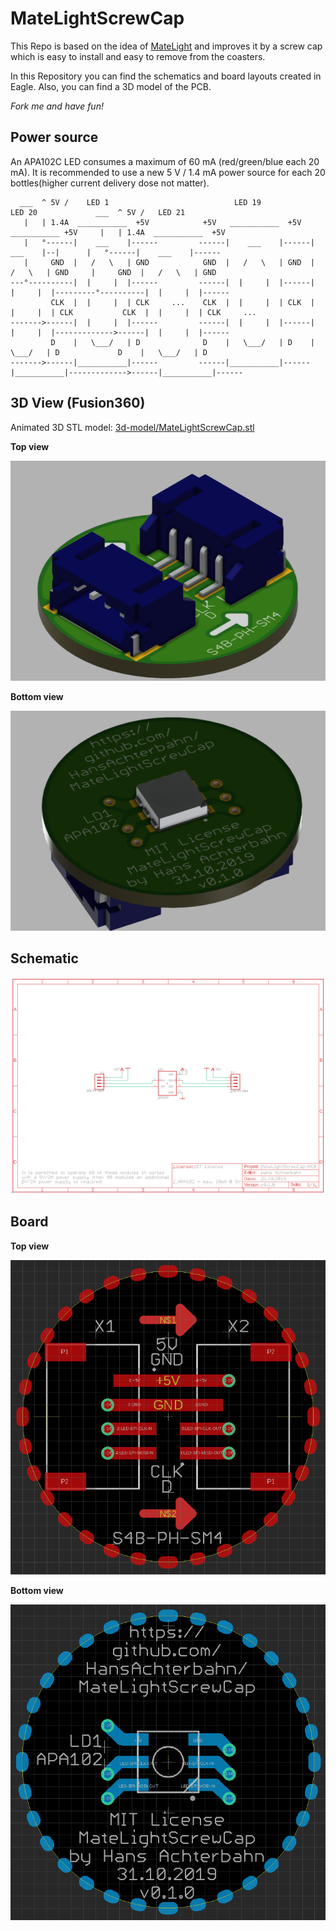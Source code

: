 # MateLightScrewCap
This Repo is based on the idea of [MateLight](http://matelight.rocks/) and improves it by a screw cap which is easy to install and easy to remove from the coasters.

In this Repository you can find the schematics and board layouts created in Eagle. Also, you can find a 3D model of the PCB.

*Fork me and have fun!*


## Power source

An APA102C LED consumes a maximum of 60 mA (red/green/blue each 20 mA). It is recommended to use a new 5 V / 1.4 mA power source for each 20 bottles(higher current delivery dose not matter).

```
  ___  ^ 5V /    LED 1                            LED 19             LED 20             ___  ^ 5V /   LED 21     
   |   | 1.4A  ___________  +5V            +5V   ___________  +5V    ___________ +5V     |   | 1.4A  ___________  +5V  
   |   °------|    ___    |------         ------|    ___    |------|    ___    |--|      |   °------|    ___    |------
   |     GND  |   /   \   | GND            GND  |   /   \   | GND  |   /   \   | GND     |     GND  |   /   \   | GND  
---°----------|  |     |  |------         ------|  |     |  |------|  |     |  |---------°----------|  |     |  |------
         CLK  |  |     |  | CLK     ...    CLK  |  |     |  | CLK  |  |     |  | CLK           CLK  |  |     |  | CLK     ...
------->------|  |     |  |------         ------|  |     |  |------|  |     |  |------------->------|  |     |  |------
         D    |   \___/   | D              D    |   \___/   | D    |   \___/   | D             D    |   \___/   | D    
------->------|___________|------         ------|___________|------|___________|------------->------|___________|------    
```

## 3D View (Fusion360)

Animated 3D STL model: [3d-model/MateLightScrewCap.stl](https://github.com/HansAchterbahn/MateLightScrewCap/blob/Release-36c3/3d-model/MateLightScrewCap.stl)

__Top view__

![3D top view](doku/MateLightScrewCap-3D-TopView.png)

__Bottom view__

![3D bottom view](doku/MateLightScrewCap-3D-BottomView.png)

## Schematic

![Schematic view](doku/MateLightScrewCap-Schematic.png)

## Board

__Top view__

![Board top view](doku/MateLightScrewCap-Board-Top.png)

__Bottom view__

![Board top view](doku/MateLightScrewCap-Board-Bottom.png)
